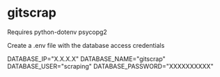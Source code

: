# gitscrap

Requires
 python-dotenv
 psycopg2


Create a .env file with the database access credentials

DATABASE_IP="X.X.X.X"
DATABASE_NAME="gitscrap"
DATABASE_USER="scraping"
DATABASE_PASSWORD="XXXXXXXXXX"
